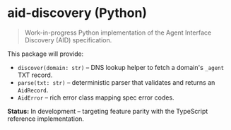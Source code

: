 # aid-discovery (Python)

> Work-in-progress Python implementation of the Agent Interface Discovery (AID) specification.

This package will provide:

- `discover(domain: str)` – DNS lookup helper to fetch a domain's `_agent` TXT record.
- `parse(txt: str)` – deterministic parser that validates and returns an `AidRecord`.
- `AidError` – rich error class mapping spec error codes.

**Status:** In development – targeting feature parity with the TypeScript reference implementation.
